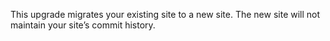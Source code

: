 <Alert title="Note" type="info" >

This upgrade migrates your existing site to a new site.  The new site will not maintain your site’s commit history.

</Alert>